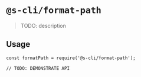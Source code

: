 # `@s-cli/format-path`

> TODO: description

## Usage

```
const formatPath = require('@s-cli/format-path');

// TODO: DEMONSTRATE API
```
